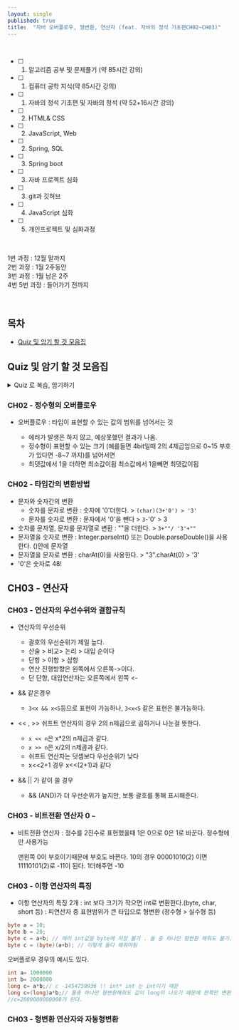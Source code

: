 ```yaml
---
layout: single
published: true
title:  "자바 오버플로우, 형변환, 연산자 (feat. 자바의 정석 기초편CH02~CH03)"
---
```





<br>

- [ ] 1. 알고리즘 공부 및 문제풀기 (약 85시간 강의)
- [ ] 1. 컴퓨터 공학 지식(약 85시간 강의)
- [ ] 1. 자바의 정석 기초편 및 자바의 정석 (약 52+16시간 강의)
- [ ] 2. HTML& CSS
- [ ] 2. JavaScript, Web
- [ ] 2. Spring, SQL
- [ ] 3. Spring boot
- [ ] 3. 자바 프로젝트 심화
- [ ] 3. git과 깃허브
- [ ] 4. JavaScript 심화
- [ ] 5. 개인프로젝트 및 심화과정

<br>


1번 과정 : 12월 말까지  
2번 과정 : 1월 2주동안  
3번 과정 : 1월 남은 2주  
4번 5번 과정 : 들어가기 전까지  


<br>



## 목차

- [Quiz 및 암기 할 것 모음집](#quiz-및-암기-할-것-모음집)




## Quiz 및 암기 할 것 모음집


<details>
  <summary>
    Quiz 로 복습, 암기하기
  </summary>
<div markdown="1">

  <br>


1. char 타입(2byte) 의 변수에 저장될 수 있는 정수 값의 범위는?
2. `x << n`와 같은 값은?

  <br>



<details>
  <summary>
    답안지
  </summary>

<div markdown="1">
  <br>
  
1. 0~65535
2. x*2의 n제곱



</div>
</details>


</div>
</details>



### CH02 - 정수형의 오버플로우

 * 오버플로우
   : 타입이 표현할 수 있는 값의 범위를 넘어서는 것

   - 에러가 발생은 하지 않고, 예상못했던 결과가 나옴.
   - 정수형이 표현할 수 있는 크기 (예를들면 4bit일때 2의 4제곱임으로 0~15 부호가 있다면 -8~7 까지)를 넘어서면
   - 최댓값에서 1을 더하면 최소값이됨 최소값에서 1을빼면 최댓값이됨
  


### CH02 - 타입간의 변환방법

 - 문자와 숫자간의 변환
     - 숫자를 문자로 변환 : 숫자에 '0'더한다. > `(char)(3+'0') > '3'`
     - 문자를 숫자로 변환 : 문자에서 '0'을 뺀다 > `3`-'0' > 3
 - 숫자를 문자열, 문자를 문자열로 변환 : ""을 더한다. > `3+""/ '3'+"" `
 - 문자열을 숫자로 변환 : Integer.parseInt() 또는 Double.parseDouble()을 사용한다. ()안에 문자열
 - 문자열을 문자로 변환 : charAt(0)을 사용한다. > "3".charAt(0) > '3'
 - '0'은 숫자로 48!


## CH03 - 연산자

### CH03 - 연산자의 우선수위와 결합규칙

 * 연산자의 우선순위
   - 괄호의 우선순위가 제일 높다.
   - 산술 > 비교> 논리 > 대입 순이다
   - 단항 > 이항 > 삼항
   - 연산 진행방향은 왼쪽에서 오른쪽->이다.
   - 단 단항, 대입연산자는 오른쪽에서 왼쪽 <-

 * && 같은경우
   - `3<x && x<5`등으로 표현이 가능하나, `3<x<5` 같은 표현은 불가능하다.

 * << , >> 쉬프트 연산자의 경우 2의 n제곱으로 곱하거나 나눈걸 뜻한다.
   - `x << n`은 x*2의 n제곱과 같다.
   - `x >> n`은 x/2의 n제곱과 같다.
   - 쉬프트 연산자는 덧셈보다 우선순위가 낮다
   - x<<2+1  경우 x<<(2+1)과 같다

 * && || 가 같이 쓸 경우
   - && (AND)가 더 우선순위가 높지만, 보통 괄호를 통해 표시해준다.



### CH03 - 비트전환 연산자 0 ` ~ `

 * 비트전환 연산자
   : 정수를 2진수로 표현했을때 1은 0으로 0은 1로 바꾼다. 정수형에만 사용가능

   맨왼쪽 0이 부호이기때문에 부호도 바뀐다.
   10의 경우 00001010(2) 이면
            11110101(2)로 -11이 된다. 1더해주면 -10



### CH03 - 이항 연산자의 특징

 - 이항 연산자의 특징 2개
   : int 보다 크기가 작으면 int로 변환한다.(byte, char, short 등)
   : 피연산자 중 표현범위가 큰 타입으로 형변환 (정수형 > 실수형 등)

```java
byte a = 10;
byte b = 20;
byte c = a+b; // 에러 int값을 byte에 저장 불가 . 둘 중 하나만 형변환 해줘도 불가.
byte c = (byte)(a+b); // 이렇게 둘다 해줘야됨
```

오버플로우 경우의 예시도 있다.
```java
int a= 1000000
int b= 2000000
long c= a*b;// c -1454759936 !! int* int 는 int이기 때문
long c=(long)a*b;// 둘중 하나만 형변환해줘도 값이 long이 나오기 때문에 한쪽만 변환해줘도 된다.
//c=2000000000000가 된다.
```

### CH03 - 형변환 연산자와 자동형변환




















































</div>
</details>
